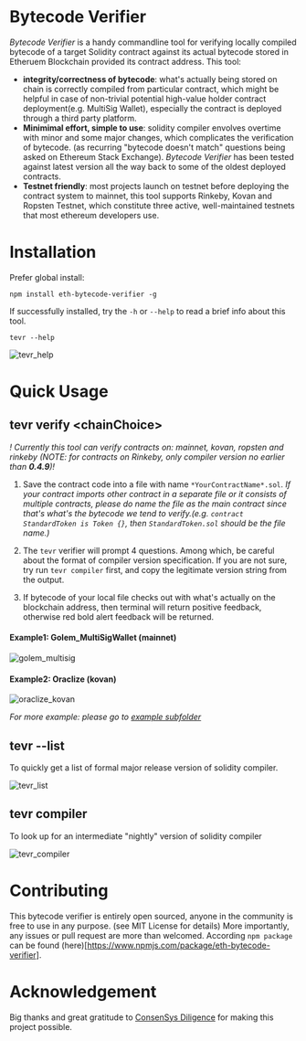 # Bytecode Verifier
*Bytecode Verifier* is a handy commandline tool for verifying locally compiled bytecode of a target Solidity contract against its actual bytecode stored in Etheruem Blockchain provided its contract address. This tool:

* **integrity/correctness of bytecode**: what's actually being stored on chain is correctly compiled from particular contract, which might be helpful in case of non-trivial potential high-value holder contract deployment(e.g. MultiSig Wallet), especially the contract is deployed through a third party platform.
* **Minimimal effort, simple to use**: solidity compiler envolves overtime with minor and some major changes, which complicates the verification of bytecode. (as recurring "bytecode doesn't match" questions being asked on Ethereum Stack Exchange). *Bytecode Verifier* has been tested against latest version all the way back to some of the oldest deployed contracts.
* **Testnet friendly**: most projects launch on testnet before deploying the contract system to mainnet, this tool supports Rinkeby, Kovan and Ropsten Testnet, which constitute three active, well-maintained testnets that most ethereum developers use.

# Installation
Prefer global install:
```shell
npm install eth-bytecode-verifier -g
```

If successfully installed, try the `-h` or `--help` to read a brief info about this tool.
```shell
tevr --help
```
![tevr_help](../master/assets/tevr_help.png)

# Quick Usage

## tevr verify \<chainChoice>
*! Currently this tool can verify contracts on: mainnet, kovan, ropsten and rinkeby (NOTE: for contracts on Rinkeby, only compiler version no earlier than **0.4.9**)!*
1. Save the contract code into a file with name `*YourContractName*.sol`.
 *If your contract imports other contract in a separate file or it consists of multiple contracts, please do name the file as the main contract since that's what's the bytecode we tend to verify.(e.g. `contract StandardToken is Token {}`, then `StandardToken.sol` should be the file name.)*

2. The `tevr` verifier will prompt 4 questions. Among which, be careful about the format of compiler version specification. If you are not sure, try run `tevr compiler` first, and copy the legitimate version string from the output.

3. If bytecode of your local file checks out with what's actually on the blockchain address, then terminal will return positive feedback, otherwise red bold alert feedback will be returned.

#### Example1: Golem_MultiSigWallet (mainnet)
![golem_multisig](../master/example/GolemMultisig/tevr_golem_multisig.png)

#### Example2: Oraclize (kovan)
![oraclize_kovan](../master/example/Oraclize(kovan)/oraclize_kovan.png)

*For more example: please go to [example subfolder](https://github.com/ConsenSys/bytecode-verifier/tree/master/example)*

## tevr --list

To quickly get a list of formal major release version of solidity compiler.

![tevr_list](../master/assets/tevr_list.png)

## tevr compiler

To look up for an intermediate "nightly" version of solidity compiler

![tevr_compiler](../master/assets/tevr_compiler.png)

# Contributing
This bytecode verifier is entirely open sourced, anyone in the community is free to use in any purpose. (see MIT License for details) More importantly, any issues or pull request are more than welcomed. According `npm package` can be found (here)[https://www.npmjs.com/package/eth-bytecode-verifier].

# Acknowledgement 
Big thanks and great gratitude to [ConsenSys Diligence](https://medium.com/@c.diligence) for making this project possible.
